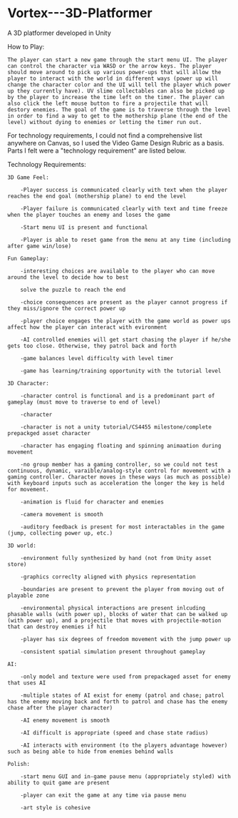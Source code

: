 # Vortex---3D-Platformer
A 3D platformer developed in Unity

How to Play:

    The player can start a new game through the start menu UI. The player can control the character via WASD or the arrow keys. The player should move around to pick up various power-ups that will allow the player to interact with the world in different ways (power up will change the character color and the UI will tell the player which power up they currently have). UV slime collectables can also be picked up by the player to increase the time left on the timer. The player can also click the left mouse button to fire a projectile that will destory enemies. The goal of the game is to traverse through the level in order to find a way to get to the mothership plane (the end of the level) without dying to enemies or letting the timer run out.

For technology requirements, I could not find a comprehensive list anywhere on Canvas, so I used the Video Game Design Rubric as a basis. Parts I felt were a "technology requirement" are listed below.

Technology Requirements:

    3D Game Feel:

        -Player success is communicated clearly with text when the player reaches the end goal (mothership plane) to end the level

        -Player failure is communicated clearly with text and time freeze when the player touches an enemy and loses the game

        -Start menu UI is present and functional

        -Player is able to reset game from the menu at any time (including after game win/lose)

    Fun Gameplay:

        -interesting choices are available to the player who can move around the level to decide how to best

        solve the puzzle to reach the end

        -choice consequences are present as the player cannot progress if they miss/ignore the correct power up

        -player choice engages the player with the game world as power ups affect how the player can interact with evironment

        -AI controlled enemies will get start chasing the player if he/she gets too close. Otherwise, they patrol back and forth

        -game balances level difficulty with level timer

        -game has learning/training opportunity with the tutorial level

    3D Character:

        -character control is functional and is a predominant part of gameplay (must move to traverse to end of level)

        -character 

        -character is not a unity tutorial/CS4455 milestone/complete prepackged asset character

        -character has engaging floating and spinning animaation during movement

        -no group member has a gaming controller, so we could not test continuous, dynamic, varaible/analog-style control for movement with a gaming controller. Character moves in these ways (as much as possible) with keyboard inputs such as acceleration the longer the key is held for movement.

        -animation is fluid for character and enemies

        -camera movement is smooth

        -auditory feedback is present for most interactables in the game (jump, collecting power up, etc.)

    3D world:

        -environment fully synthesized by hand (not from Unity asset store)

        -graphics correclty aligned with physics representation

        -boundaries are present to prevent the player from moving out of playable zone

        -environmental physical interactions are present inlcuding phasable walls (with power up), blocks of water that can be walked up (with power up), and a projectile that moves with projectile-motion that can destroy enemies if hit

        -player has six degrees of freedom movement with the jump power up

        -consistent spatial simulation present throughout gameplay

    AI:

        -only model and texture were used from prepackaged asset for enemy that uses AI

        -multiple states of AI exist for enemy (patrol and chase; patrol has the enemy moving back and forth to patrol and chase has the enemy chase after the player character)

        -AI enemy movement is smooth

        -AI difficult is appropriate (speed and chase state radius)

        -AI interacts with environment (to the players advantage however) such as being able to hide from enemies behind walls

    Polish:

        -start menu GUI and in-game pause menu (appropriately styled) with ability to quit game are present

        -player can exit the game at any time via pause menu

        -art style is cohesive